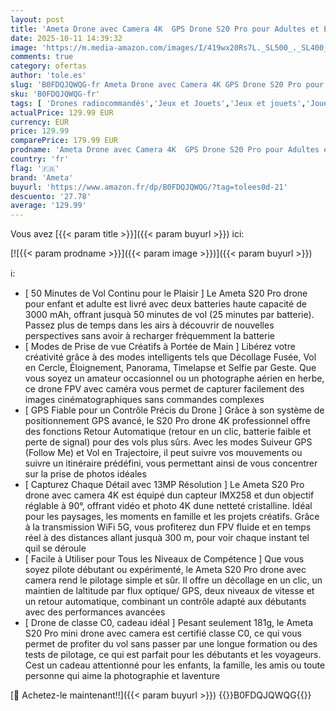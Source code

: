 ```yaml
---
layout: post
title: 'Ameta Drone avec Camera 4K  GPS Drone S20 Pro pour Adultes et Enfants avec Retour Automatique/ 50min de Vol/Suiveur/Mode Intelligent/Contrôle par Gestes  FPV Mini Drone Moins de 249g'
date: 2025-10-11 14:39:32
image: 'https://m.media-amazon.com/images/I/419wx20Rs7L._SL500_._SL400_.jpg'
comments: true
category: ofertas
author: 'tole.es'
slug: 'B0FDQJQWQG-fr Ameta Drone avec Camera 4K GPS Drone S20 Pro pour Adultes...'
sku: 'B0FDQJQWQG-fr'
tags: [ 'Drones radiocommandés','Jeux et Jouets','Jeux et jouets','Jouets radiocommandés','ameta','🇫🇷', ]
actualPrice: 129.99 EUR
currency: EUR
price: 129.99
comparePrice: 179.99 EUR
prodname: 'Ameta Drone avec Camera 4K  GPS Drone S20 Pro pour Adultes et Enfants avec Retour Automatique/ 50min de Vol/Suiveur/Mode Intelligent/Contrôle par Gestes  FPV Mini Drone Moins de 249g'
country: 'fr'
flag: '🇫🇷'
brand: 'Ameta'
buyurl: 'https://www.amazon.fr/dp/B0FDQJQWQG/?tag=tolees0d-21'
descuento: '27.78'
average: '129.99'
---
```


Vous avez [{{< param title >}}]({{< param buyurl >}}) ici:

[![{{< param prodname >}}]({{< param image >}})]({{< param buyurl >}})

ℹ️:

- [ 50 Minutes de Vol Continu pour le Plaisir ] Le Ameta S20 Pro drone pour enfant et adulte est livré avec deux batteries haute capacité de 3000 mAh, offrant jusquà 50 minutes de vol (25 minutes par batterie). Passez plus de temps dans les airs à découvrir de nouvelles perspectives sans avoir à recharger fréquemment la batterie
- [ Modes de Prise de vue Créatifs à Portée de Main ] Libérez votre créativité grâce à des modes intelligents tels que Décollage Fusée, Vol en Cercle, Éloignement, Panorama, Timelapse et Selfie par Geste. Que vous soyez un amateur occasionnel ou un photographe aérien en herbe, ce drone FPV avec caméra vous permet de capturer facilement des images cinématographiques sans commandes complexes
- [ GPS Fiable pour un Contrôle Précis du Drone ] Grâce à son système de positionnement GPS avancé, le S20 Pro drone 4K professionnel offre des fonctions Retour Automatique (retour en un clic, batterie faible et perte de signal) pour des vols plus sûrs. Avec les modes Suiveur GPS (Follow Me) et Vol en Trajectoire, il peut suivre vos mouvements ou suivre un itinéraire prédéfini, vous permettant ainsi de vous concentrer sur la prise de photos idéales
- [ Capturez Chaque Détail avec 13MP Résolution ] Le Ameta S20 Pro drone avec camera 4K est équipé dun capteur IMX258 et dun objectif réglable à 90°, offrant vidéo et photo 4K dune netteté cristalline. Idéal pour les paysages, les moments en famille et les projets créatifs. Grâce à la transmission WiFi 5G, vous profiterez dun FPV fluide et en temps réel à des distances allant jusquà 300 m, pour voir chaque instant tel quil se déroule
- [ Facile à Utiliser pour Tous les Niveaux de Compétence ] Que vous soyez pilote débutant ou expérimenté, le Ameta S20 Pro drone avec camera rend le pilotage simple et sûr. Il offre un décollage en un clic, un maintien de laltitude par flux optique/ GPS, deux niveaux de vitesse et un retour automatique, combinant un contrôle adapté aux débutants avec des performances avancées
- [ Drone de classe C0, cadeau idéal ] Pesant seulement 181g, le Ameta S20 Pro mini drone avec camera est certifié classe C0, ce qui vous permet de profiter du vol sans passer par une longue formation ou des tests de pilotage, ce qui est parfait pour les débutants et les voyageurs. Cest un cadeau attentionné pour les enfants, la famille, les amis ou toute personne qui aime la photographie et laventure

[🛒 Achetez-le maintenant!!]({{< param buyurl >}})
{{<world>}}B0FDQJQWQG{{</world>}}
